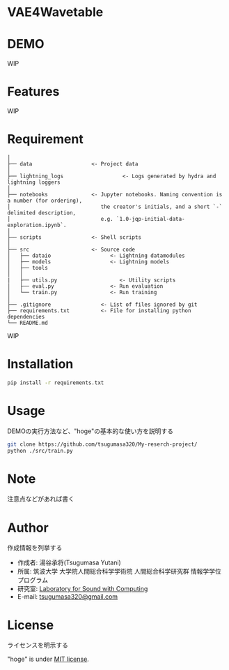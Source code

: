 # VAE4Wavetable

# DEMO

WIP

# Features

WIP

# Requirement


```
│
├── data                   <- Project data
│
├── lightning_logs                   <- Logs generated by hydra and lightning loggers
│
├── notebooks              <- Jupyter notebooks. Naming convention is a number (for ordering),
│                             the creator's initials, and a short `-` delimited description,
│                             e.g. `1.0-jqp-initial-data-exploration.ipynb`.
│
├── scripts                <- Shell scripts
│
├── src                    <- Source code
│   ├── dataio                   <- Lightning datamodules
│   ├── models                   <- Lightning models
│   ├── tools
│   │
|   ├── utils.py                    <- Utility scripts
│   ├── eval.py                  <- Run evaluation
│   └── train.py                 <- Run training
│
├── .gitignore                <- List of files ignored by git
├── requirements.txt          <- File for installing python dependencies
└── README.md
```

WIP

# Installation

```bash
pip install -r requirements.txt
```

# Usage

DEMOの実行方法など、"hoge"の基本的な使い方を説明する

```bash
git clone https://github.com/tsugumasa320/My-reserch-project/
python ./src/train.py
```

# Note

注意点などがあれば書く

# Author

作成情報を列挙する

* 作成者: 湯谷承将(Tsugumasa Yutani)
* 所属: 筑波大学 大学院人間総合科学学術院 人間総合科学研究群 情報学学位プログラム
* 研究室: [Laboratory for Sound with Computing](https://lspc.slis.tsukuba.ac.jp/)
* E-mail: tsugumasa320@gmail.com

# License
ライセンスを明示する

"hoge" is under [MIT license](https://en.wikipedia.org/wiki/MIT_License).
